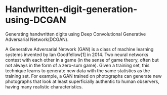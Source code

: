 # Handwritten-digit-generation-using-DCGAN
Generating handwritten digits using Deep Convolutional Generative Adversarial Network(DCGAN).

A Generative Adversarial Network (GAN) is a class of machine learning systems invented by Ian Goodfellow[1] in 2014. 
Two neural networks contest with each other in a game (in the sense of game theory, often but not always in the form 
of a zero-sum game). Given a training set, this technique learns to generate new data with the same statistics as the 
training set. For example, a GAN trained on photographs can generate new photographs that look at least superficially 
authentic to human observers, having many realistic characteristics.
